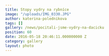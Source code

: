 ```yaml
---
title: Stopy vydry na rybníce
image: "/uploads/IMG_0330.JPG"
author: katerina-polednikova
tags: []
gallery: /news/pocitali-jsme-vydry-na-dacicku
position: 60
date: 2016-05-18 20:46:11.000000000 Z
category: gallery
layout: photo
---
```

